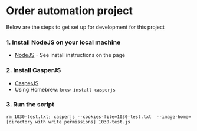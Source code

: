 # Order automation project

Below are the steps to get set up for development for this project

### 1. Install NodeJS on your local machine
* [NodeJS](http://nodejs.org) - See install instructions on the page

### 2. Install CasperJS
* [CasperJS](http://casperjs.org/installation.html)
* Using Homebrew: `brew install casperjs`


### 3. Run the script
`rm 1030-test.txt; casperjs --cookies-file=1030-test.txt  --image-home=[directory with write permissions] 1030-test.js`